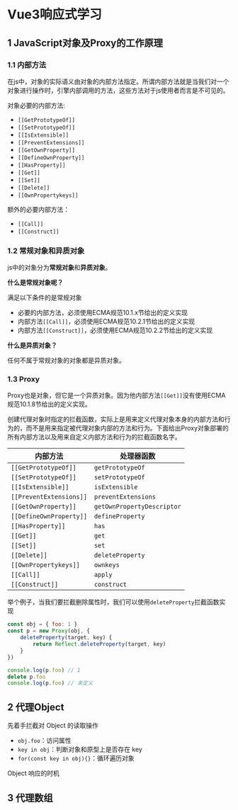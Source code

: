 # Vue3响应式学习

## 1 JavaScript对象及Proxy的工作原理

### 1.1 内部方法

在js中，对象的实际语义由对象的内部方法指定。所谓内部方法就是当我们对一个对象进行操作时，引擎内部调用的方法，这些方法对于js使用者而言是不可见的。

对象必要的内部方法:

- `[[GetPrototypeOf]]`
- `[[SetPrototypeOf]]`
- `[[IsExtensible]]`
- `[[PreventExtensions]]`
- `[[GetOwnProperty]]`
- `[[DefineOwnProperty]]`
- `[[HasProperty]]`
- `[[Get]]`
- `[[Set]]`
- `[[Delete]]`
- `[[OwnPropertykeys]]`

额外的必要内部方法：

- `[[Call]]`
- `[[Construct]]`

### 1.2 常规对象和异质对象

js中的对象分为**常规对象**和**异质对象**。

**什么是常规对象呢？**

满足以下条件的是常规对象

- 必要的内部方法，必须使用ECMA规范10.1.x节给出的定义实现
- 内部方法`[[Call]]`，必须使用ECMA规范10.2.1节给出的定义实现
- 内部方法`[[Construct]]`，必须使用ECMA规范10.2.2节给出的定义实现

**什么是异质对象？**

任何不属于常规对象的对象都是异质对象。

### 1.3 Proxy

Proxy也是对象，但它是一个异质对象。因为他内部方法`[[Get]]`没有使用ECMA规范10.1.8节给出的定义实现。

创建代理对象时指定的拦截函数，实际上是用来定义代理对象本身的内部方法和行为的，而不是用来指定被代理对象内部的方法和行为。下面给出Proxy对象部署的所有内部方法以及用来自定义内部方法和行为的拦截函数名字。

|内部方法|处理器函数|
|------|--------|
|`[[GetPrototypeOf]]`| `getPrototypeOf` |
|`[[SetPrototypeOf]]`|`setPrototypeOf`|
|`[[IsExtensible]]`|`isExtensible`|
|`[[PreventExtensions]]`|`preventExtensions`|
|`[[GetOwnProperty]]`|`getOwnPropertyDescriptor`|
|`[[DefineOwnProperty]]`|`defineProperty`|
|`[[HasProperty]]`|`has`|
|`[[Get]]`|`get`|
|`[[Set]]`|`set`|
|`[[Delete]]`|`deleteProperty`|
|`[[OwnPropertykeys]]`|`ownkeys`|
|`[[Call]]`|`apply`|
|`[[Construct]]`|`construct`|

举个例子，当我们要拦截删除属性时，我们可以使用`deleteProperty`拦截函数实现

```js
const obj = { foo: 1 }
const p = new Proxy(obj, {
    deleteProperty(target, key) {
        return Reflect.deleteProperty(target, key)
    }
})

console.log(p.foo) // 1
delete p.foo
console.log(p.foo) // 未定义
```

## 2 代理Object

先着手拦截对 Object 的读取操作

- `obj.foo`：访问属性
- `key in obj`：判断对象和原型上是否存在 key
- `for(const key in obj){}`：循环遍历对象

Object 响应的时机

## 3 代理数组
